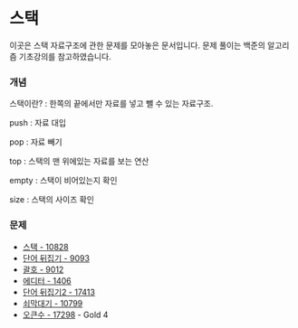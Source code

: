 # 스택

이곳은 스택 자료구조에 관한 문제를 모아놓은 문서입니다. 문제 풀이는 백준의 알고리즘 기초강의를 참고하였습니다.


### 개념

스택이란? : 한쪽의 끝에서만 자료를 넣고 뺄 수 있는 자료구조.

push : 자료 대입

pop : 자료 빼기

top : 스택의 맨 위에있는 자료를 보는 연산

empty : 스택이 비어있는지 확인

size : 스택의 사이즈 확인

### 문제

- [스택 - 10828](./stack)
- [단어 뒤집기 - 9093](./단어뒤집기)
- [괄호 - 9012](./괄호)
- [에디터 - 1406](./에디터)
- [단어 뒤집기2 - 17413](./단어뒤집기2)
- [쇠막대기 - 10799](./쇠막대기)
- [오큰수 - 17298](./오큰수) - Gold 4
